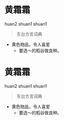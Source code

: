 # 黄霜霜
huan2 shuan1 shuan1
> 东台方言词典
- 黄色物品，令人喜爱
  - 要选～的稻谷做良种。

# 黄霜霜
huan2 shuan1 shuan1
> 东台方言词典
- 黄色物品，令人喜爱
  - 要选～的稻谷做良种。
